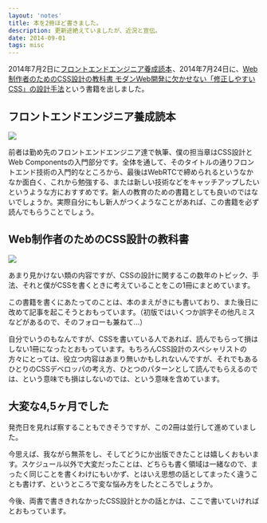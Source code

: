 ```yaml
---
layout: 'notes'
title: 本を2冊ほど書きました。
description: 更新途絶えていましたが、近況と宣伝。
date: 2014-09-01
tags: misc
---
```


2014年7月2日に<a href="http://www.amazon.co.jp/gp/product/4774165786/ref=as_li_ss_tl?ie=UTF8&camp=247&creative=7399&creativeASIN=4774165786&linkCode=as2&tag=ink-22">フロントエンドエンジニア養成読本</a><img src="http://ir-jp.amazon-adsystem.com/e/ir?t=ink-22&l=as2&o=9&a=4774165786" width="1" height="1" border="0" alt="" style="border:none !important; margin:0px !important;" />、2014年7月24日に、<a href="http://www.amazon.co.jp/gp/product/4844336355/ref=as_li_ss_tl?ie=UTF8&camp=247&creative=7399&creativeASIN=4844336355&linkCode=as2&tag=ink-22">Web制作者のためのCSS設計の教科書 モダンWeb開発に欠かせない「修正しやすいCSS」の設計手法</a><img src="http://ir-jp.amazon-adsystem.com/e/ir?t=ink-22&l=as2&o=9&a=4844336355" width="1" height="1" border="0" alt="" style="border:none !important; margin:0px !important;" />という書籍を出しました。

## フロントエンドエンジニア養成読本

<div class="entry__media">
<a href="http://www.amazon.co.jp/gp/product/4774165786/ref=as_li_ss_il?ie=UTF8&camp=247&creative=7399&creativeASIN=4774165786&linkCode=as2&tag=ink-22"><img border="0" src="http://ws-fe.amazon-adsystem.com/widgets/q?_encoding=UTF8&ASIN=4774165786&Format=_SL250_&ID=AsinImage&MarketPlace=JP&ServiceVersion=20070822&WS=1&tag=ink-22" ></a><img src="http://ir-jp.amazon-adsystem.com/e/ir?t=ink-22&l=as2&o=9&a=4774165786" width="1" height="1" border="0" alt="" style="border:none !important; margin:0px !important;" />
</div>

前者は勤め先のフロントエンドエンジニア達で執筆、僕の担当章はCSS設計とWeb Componentsの入門部分です。全体を通して、そのタイトルの通りフロントエンド技術の入門的なところから、最後はWebRTCで締められるというなかなか面白く、これから勉強する、または新しい技術などをキャッチアップしたいというような方におすすめです。新人の教育のための書籍としても良いのではないでしょうか。実際自分にもし新人がつくようなことがあれば、この書籍を必ず読んでもらうことでしょう。



## Web制作者のためのCSS設計の教科書

<div class="entry__media">
<a href="http://www.amazon.co.jp/gp/product/4844336355/ref=as_li_ss_il?ie=UTF8&camp=247&creative=7399&creativeASIN=4844336355&linkCode=as2&tag=ink-22"><img border="0" src="http://ws-fe.amazon-adsystem.com/widgets/q?_encoding=UTF8&ASIN=4844336355&Format=_SL250_&ID=AsinImage&MarketPlace=JP&ServiceVersion=20070822&WS=1&tag=ink-22" ></a><img src="http://ir-jp.amazon-adsystem.com/e/ir?t=ink-22&l=as2&o=9&a=4844336355" width="1" height="1" border="0" alt="" style="border:none !important; margin:0px !important;" />
</div>

あまり見かけない類の内容ですが、CSSの設計に関するこの数年のトピック、手法、それと僕がCSSを書くときに考えていることをこの1冊にまとめています。

この書籍を書くにあたってのことは、本のまえがきにも書いており、また後日に改めて記事を起こそうとおもっています。（初版ではいくつか誤字その他凡ミスなどがあるので、そのフォローも兼ねて...）

自分でいうのもなんですが、CSSを書いている人であれば、読んでもらって損はしない1冊になったとおもっています。もちろんCSS設計のスペシャリストの方々にとっては、役立つ内容はあまり無いかもしれないんですが、それでもあるひとりのCSSデベロッパの考え方、ひとつのパターンとして読んでもらえるのでは、という意味でも損はしないのでは、という意味を含めています。

## 大変な4,5ヶ月でした

発売日を見れば察することもできそうですが、この2冊は並行して進めていました。

今思えば、我ながら無茶をし、そしてどうにか出版できたことは嬉しくおもいます。スケジュール以外で大変だったことは、どちらも書く領域は一緒なので、まったく同じことを書くわけにもいかず、とはいえ思想の話としてまったく違うことも書けず、というところで変な悩み方をしたところでしょうか。

今後、両書で書ききれなかったCSS設計とかの話とかは、ここで書いていければとおもっています。
